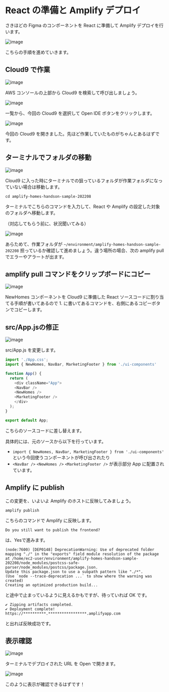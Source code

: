 # React の準備と Amplify デプロイ

さきほどの Figma のコンポーネントを React に準備して Amplify デプロイを行います。

![image](https://i.gyazo.com/c7f10c1770ec6d51680c999f837c2557.png)

こちらの手順を進めていきます。

## Cloud9 で作業

![image](https://i.gyazo.com/1eb071e98cf07c07678c6ab076eded13.png)

AWS コンソールの上部から Cloud9 を検索して呼び出しましょう。

![image](https://i.gyazo.com/73853d74f3041c9fd800d9c17addf619.png)

一覧から、今回の Cloud9 を選択して Open IDE ボタンをクリックします。

![image](https://i.gyazo.com/fb4e7349d345849648d070b817912711.png)

今回の Cloud9 を開きました。先ほど作業していたものがちゃんとあるはずです。

## ターミナルでフォルダの移動

![image](https://i.gyazo.com/2ba05cd3815d6018fd960cdbe74b7542.png)

Cloud9 に入った時にターミナルでの狙っているフォルダが作業フォルダになっていない場合は移動します。

```
cd amplify-homes-handson-sample-202208
```

ターミナルでこちらのコマンドを入力して、React や Amplify の設定した対象のフォルダへ移動します。

（対応してもらう前に、状況聞いてみる）

![image](https://i.gyazo.com/17f5f190cdb7486383a771b72b97c73f.png)

あらためて、作業フォルダが `~/environment/amplify-homes-handson-sample-202208` 担っているか確認して進めましょう。違う場所の場合、次の amplify pull でエラーやアラートが出ます。

## amplify pull コマンドをクリップボードにコピー

![image](https://i.gyazo.com/c7f10c1770ec6d51680c999f837c2557.png)

NewHomes コンポーネントを Cloud9 に準備した React ソースコードに割り当てる手順が書いてあるので 1. に書いてあるコマンドを、右側にあるコピーボタンでコピーします。

## src/App.jsの修正

![image](https://i.gyazo.com/fc5eb744994cc609ad766563f80fd976.png)

src/App.js を変更します。

```js
import './App.css';
import { NewHomes, NavBar, MarketingFooter } from './ui-components'

function App() {
  return (
    <div className="App">
    <NavBar />
    <NewHomes />
    <MarketingFooter />
    </div>
  );
}

export default App;
```

こちらのソースコードに差し替えます。

具体的には、元のソースから以下を行っています。

- `import { NewHomes, NavBar, MarketingFooter } from './ui-components'` という今回使うコンポーネントが呼び出されたり
- `<NavBar />` `<NewHomes />` `<MarketingFooter />` が表示部分 App に配置されています。

## Amplify に publish

この変更を、いよいよ Amplify のホストに反映してみましょう。

```
amplify publish
```

こちらのコマンドで Amplify に反映します。

```
Do you still want to publish the frontend?
```

は、Yesで進みます。

```
(node:7600) [DEP0148] DeprecationWarning: Use of deprecated folder mapping "./" in the "exports" field module resolution of the package at /home/ec2-user/environment/amplify-homes-handson-sample-202208/node_modules/postcss-safe-parser/node_modules/postcss/package.json.
Update this package.json to use a subpath pattern like "./*".
(Use `node --trace-deprecation ...` to show where the warning was created)
Creating an optimized production build...
```

と途中で止まっているように見えるかもですが、待っていれば OK です。

```
✔ Zipping artifacts completed.
✔ Deployment complete!
https://**********.*****************.amplifyapp.com
```

と出れば反映成功です。

## 表示確認

![image](https://i.gyazo.com/c4644e01f5145afa8e840801b0e12836.png)

ターミナルでデプロイされた URL を Open で開きます。

![image](https://i.gyazo.com/0b24edebd9ac697c24b55c3cca373883.jpg)

このように表示が確認できるはずです！